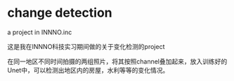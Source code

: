 # change detection
 a project in INNNO.inc
 
 这是我在INNNO科技实习期间做的关于变化检测的project
 
 在同一地区不同时间拍摄的两组照片，将其按照channel叠加起来，放入训练好的Unet中，可以检测出地区内的房屋，水利等等的变化情况。
